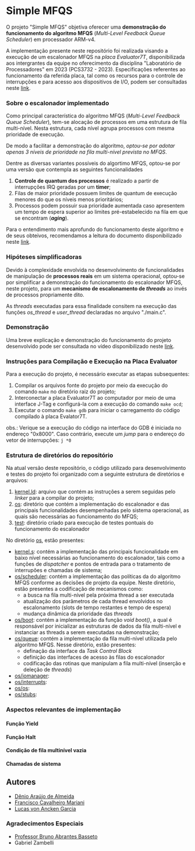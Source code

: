 # Simple MFQS
O projeto "Simple MFQS" objetiva oferecer uma **demonstração do funcionamento do algoritmo MFQS** (_Multi-Level Feedback Queue Scheduler_) em processador ARM-v4.

A implementação presente neste repositório foi realizada visando a execução de um escalonador MFQS na *placa _Evaluator7T_*, disponibilizada aos intergrantes da equipe no oferecimento da disciplina "Laboratório de Processadores" em 2023 (PCS3732 - 2023). Especificações referentes ao funcionamento da referida placa, tal como os recursos para o controle de interrupções e para acesso aos dispositivos de I/O, podem ser consultadas neste [link](https://developer.arm.com/documentation/dui0134/latest/).

### Sobre o escalonador implementado
Como principal característica do algoritmo MFQS (_Multi-Level Feedback Queue Scheduler_), tem-se alocação de processos em uma estrutura de fila multi-nível. Nesta estrutura, cada nível agrupa processos com mesma prioridade de execução. 

De modo a facilitar a demonstração do algoritmo, *optou-se por adotar apenas 3 níveis de prioridade na fila multi-nível prevista no MFQS*.

Dentre as diversas variantes possíveis do algortimo MFQS, optou-se por uma versão que contempla as seguintes funcionalidades
1. **Controle de quantum dos processos** é realizado a partir de interrupções IRQ geradas por um **timer**;
2. Filas de maior prioridade possuem limites de quantum de execução menores do que os níveis menos prioritários;
3. Processos podem possuir sua prioridade aumentada caso apresentem um tempo de espera superior ao limites pré-estabelecido na fila em que se encontram (**_aging_**).

Para o entendimento mais aprofundo do funcionamento deste algoritmo e de seus obteivos, recomendamos a leitura do documento disponibilizado neste [link](https://pages.cs.wisc.edu/~remzi/OSTEP/cpu-sched-mlfq.pdf).

### Hipóteses simplificadoras
Devido à complexidade envolvida no desenvolvimento de funcionalidades de manipulação de **processos reais** em um sistema operacional, optou-se por simplificar a demonstração do funcionamento do escalonador MFQS, neste projeto, para um **mecanismo de escalonamento de _threads_** ao invés de processos propriamente dito.

As _threads_ executadas para essa finalidade consitem na execução das funções *os_thread* e *user_thread* declaradas no arquivo "./main.c". 

### Demonstração
Uma breve explicação e demonstração do funcionamento do projeto desenvolvido pode ser consultada no vídeo disponibilizado neste [link](https://youtu.be/2lXGRk97ypg).

### Instruções para Compilação e Execução na Placa Evaluator
Para a execução do projeto, é necessário executar as etapas subsequentes:
1. Compilar os arquivos fonte do projeto por meio da execução do comando `make` no diretório raiz do projeto;
2. Interconectar a placa Evaluator7T ao computador por meio de uma interface J-Tag e configurá-la com a execução do comando `make ocd`;
3. Executar o comando `make gdb` para iniciar o carregamento do código compilado à placa Evalator7T.

obs.: Verique se a execução do código na interface do GDB é iniciada no endereço "0x8000". Caso contrário, execute um _jump_ para o endereço do vetor de interrupções: `j *0`

### Estrutura de diretórios do repositório
Na atual versão deste repositório, o código utilizado para desenvolvimento e testes do projeto foi organizado com a seguinte estrutura de diretórios e arquivos:

1. [kernel.ld](../kernel.ld): arquivo que contém as instruções a serem seguidas pelo _linker_ para a compilar do projeto;
2. [os](../os): diretório que contém a implementação do escalonador e das principais funcionalidades desempenhadas pelo sistema operacional, as quais são necessárias ao funcionamento do MFQS;
3. [test](../test): diretório criado para execução de testes pontuais do funcionamento do escalonador


No diretório [os](../os), estão presentes:
- [kernel.s](../os/kernel.s): contém a implementação das principais funcionalidade em baixo nível necessárias ao funcionamento do escalonador, tais como a funções de _dispatcher_ e pontos de entrada para o tratamento de interrupões e chamadas de sistema;
- [os/scheduler](../os/scheduler): contém a implementação das políticas da do algoritmo MFQS conforme as decisões de projeto da equipe. Neste diretório, estão presentes a codificação de mecanismos como:
    - a busca na fila multi-nível pela próxima thread a ser executada
    - atualização dos parâmetros de cada thread envolvidos no escalonamento (slots de tempo restantes e tempo de espera)
    - mudança dinâmica da prioridade das _threads_
- [os/boot](../os/boot): contém a implementação da função _void boot()_, a qual é responsável por inicializar as estruturas de dados da fila multi-nível e instanciar as threads a serem executadas na demonstração;
- [os/queue](os/queue): contém a implementação da fila multi-nível utilizada pelo algoritmo MFQS. Nesse diretório, estão presentes:
    - definação da interface da _Task Control Block_
    - definição das interfaces de acesso às filas do escalonador
    - codificação das rotinas que manipulam a fila multi-nível (inserção e deleção de _threads_)
- [os/iomanager](../os/iomanager.c):
- [os/interrupts](../os/interrupts):
- [os/os](../os/os.c):
- [os/stubs](../os/stubs.c):

### Aspectos relevantes de implementação
#### Função Yield
#### Função Halt
#### Condição de fila multinível vazia
#### Chamadas de sistema

## Autores
- [Dênio Araújo de Almeida](https://github.com/Denio-Almeida)
- [Francisco Cavalheiro Mariani](https://github.com/franos-pj)
- [Lucas von Ancken Garcia](https://github.com/LucasVon0645)

### Agradecimentos Especiais
- [Professor Bruno Abrantes Basseto](https://github.com/bru4bas)
- Gabriel Zambelli